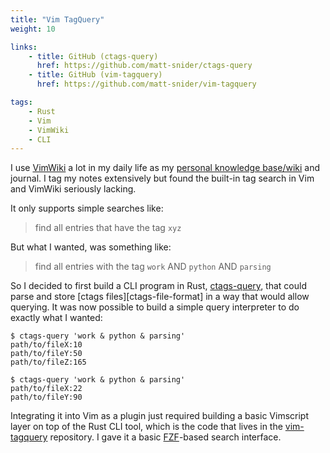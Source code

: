 ```yaml
---
title: "Vim TagQuery"
weight: 10

links:
    - title: GitHub (ctags-query)
      href: https://github.com/matt-snider/ctags-query
    - title: GitHub (vim-tagquery)
      href: https://github.com/matt-snider/vim-tagquery

tags:
    - Rust
    - Vim
    - VimWiki
    - CLI
---
```


I use [VimWiki][vimwiki] a lot in my daily life as my [personal knowledge base/wiki][pkb] and journal. I tag my notes extensively but found the built-in tag search in Vim and VimWiki seriously lacking. 

<!--more-->

It only supports simple searches like:

> find all entries that have the tag `xyz`

But what I wanted, was something like:

> find all entries with the tag `work` AND `python` AND `parsing`

So I decided to first build a CLI program in Rust, [ctags-query][ctags-query], that could parse and store [ctags files][ctags-file-format] in a way that would allow querying. It  was now possible to build a simple query interpreter to do exactly what I wanted:

```
$ ctags-query 'work & python & parsing'
path/to/fileX:10
path/to/fileY:50
path/to/fileZ:165

$ ctags-query 'work & python & parsing'
path/to/fileX:22
path/to/fileY:90
```

Integrating it into Vim as a plugin just required building a basic Vimscript layer on top of the Rust CLI tool, which is the code that lives in the [vim-tagquery][vim-tagquery] repository. I gave it a basic [FZF][fzf]-based search interface.


[vimwiki]: https://github.com/vimwiki/vimwiki
[pkb]: https://en.wikipedia.org/wiki/Personal_knowledge_base
[ctags-query]: https://github.com/matt-snider/ctags-query
[vim-tagquery]: https://github.com/matt-snider/ctags-query
[ctags-file-spec]: http://ctags.sourceforge.net/ctags.html#TAG%20FILE%20FORMAT
[fzf]: http://ctags.sourceforge.net/ctags.html#TAG%20FILE%20FORMAT
